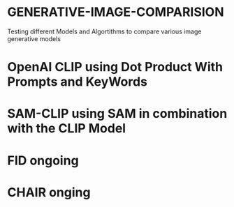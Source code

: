 # GENERATIVE-IMAGE-COMPARISION
Testing different Models and Algortithms to compare various image generative models

# **OpenAI CLIP** using Dot Product With Prompts and KeyWords

# **SAM-CLIP** using SAM in combination with the CLIP Model

# **FID** ongoing

# **CHAIR** onging 
